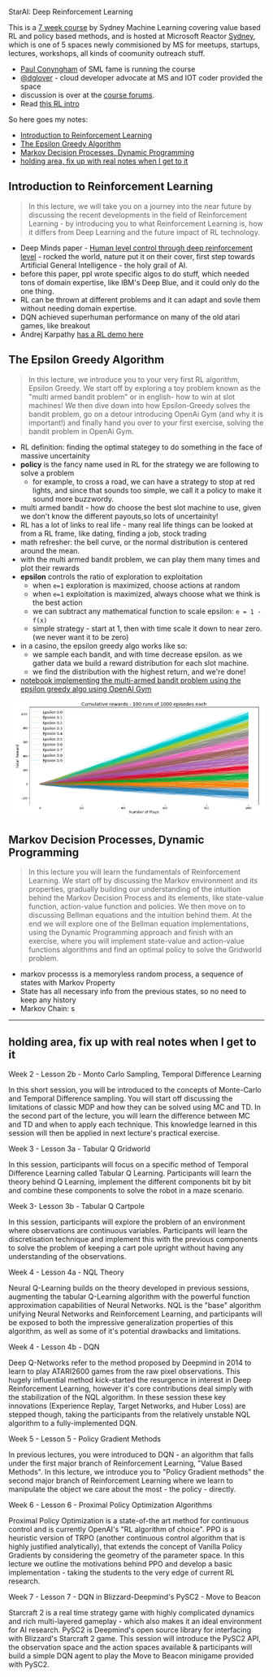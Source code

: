 StarAI: Deep Reinforcement Learning

This is a [7 week course](https://sites.google.com/view/starai-course-beta/lessons-preview) by Sydney Machine Learning covering value based RL and policy based methods, and is hosted at Microsoft Reactor [Sydney](https://twitter.com/hashtag/reactorsydney), which is one of 5 spaces newly commisioned by MS for meetups, startups, lectures, workshops, all kinds of coomunity outreach stuff.

- [Paul Conyngham](https://twitter.com/paul_conyngham) of SML fame is running the course
- [@dglover](https://twitter.com/dglover) - cloud developer advocate at MS and IOT coder provided the space
- discussion is over at the [course forums](http://forums.starai.io/).
- Read [this RL intro](https://lilianweng.github.io/lil-log/2018/02/19/a-long-peek-into-reinforcement-learning.html)

So here goes my notes:
- [Introduction to Reinforcement Learning](#introduction-to-reinforcement-learning)
- [The Epsilon Greedy Algorithm](#the-epsilon-greedy-algorithm)
- [Markov Decision Processes, Dynamic Programming](#markov-decision-processes-dynamic-programming)
- [holding area, fix up with real notes when I get to it](#holding-area-fix-up-with-real-notes-when-i-get-to-it)

## Introduction to Reinforcement Learning

> In this lecture, we will take you on a journey into the near future by discussing the recent developments in the  field of Reinforcement Learning - by introducing you to what Reinforcement Learning is, how it differs from Deep Learning and the future impact of RL technology.

- Deep Minds paper - [Human level control through deep reinforcement level](https://deepmind.com/research/publications/human-level-control-through-deep-reinforcement-learning/) - rocked the world, nature put it on their cover, first step towards Artificial General Intelligence - the holy grail of AI.
- before this paper, ppl wrote specific algos to do stuff, which needed tons of domain expertise, like IBM's Deep Blue, and it could only do the one thing.
- RL can be thrown at different problems and it can adapt and sovle them without needing domain expertise.
- DQN achieved superhuman performance on many of the old atari games, like breakout
- Andrej Karpathy [has a RL demo here](https://cs.stanford.edu/people/karpathy/convnetjs/demo/rldemo.html)

## The Epsilon Greedy Algorithm

> In this lecture, we introduce you to your very first RL algorithm, Epsilon Greedy.  We start off by exploring a toy problem known as the "multi armed bandit problem" or in english- how to win at slot machines! We then dive down into how Epsilon-Greedy solves the bandit problem, go on a detour introducing OpenAi Gym (and why it is important!) and finally hand you over to your first exercise, solving the bandit problem in OpenAi Gym.

- RL definition: finding the optimal stategey to do something in the face of massive uncertainity
- **policy** is the fancy name used in RL for the strategy we are following to solve a problem
    - for example, to cross a road, we can have a strategy to stop at red lights, and since that sounds too simple, we call it a policy to make it sound more buzzwordy.
- multi armed bandit - how do choose the best slot machine to use, given we don't know the different payouts,so lots of uncertainity!
- RL has a lot of links to real life - many real life things can be looked at from a RL frame, like dating, finding a job, stock trading
- math refresher: the bell curve, or the normal distribution is centered around the mean. 
- with the multi armed bandit problem, we can play them many times and plot their rewards
- **epsilon** controls the ratio of exploration to exploitation
    - when `e=1` exploration is maximized, choose actions at random
    - when `e=1` exploitation is maximized, always choose what we think is the best action
    - we can subtract any mathematical function to scale epsilon: `e = 1 - f(x)`
    - simple strategy - start at 1, then with time scale it down to near zero. (we never want it to be zero)
- in a casino, the epsilon greedy algo works like so:
    - we sample each bandit, and with time decrease epsilon. as we gather data we build a reward distribution for each slot machine.
    - we find the distribution with the highest return, and we're done!
- [notebook implementing the multi-armed bandit problem using the epsilon greedy algo using OpenAI Gym]((https://github.com/khalido/starai/blob/master/notebooks/multiarmed_bandits.ipynb))

![](images/bandits_epsilon.png)

## Markov Decision Processes, Dynamic Programming

> In this lecture you will learn the fundamentals of Reinforcement Learning. We start off by discussing the Markov environment and its properties, gradually building our understanding of the intuition behind the Markov Decision Process and its elements, like state-value function, action-value function and policies. We then move on to discussing Bellman equations and the intuition behind them.  At the end we will explore one of the Bellman equation implementations, using the Dynamic Programming approach and finish with an exercise, where you will implement state-value and action-value functions algorithms and find  an optimal policy to solve the Gridworld problem.

- markov processs is a memoryless random process, a sequence of states with Markov Property
- State has all necessary info from the previous states, so no need to keep any history
- Markov Chain: s

---

## holding area, fix up with real notes when I get to it


Week 2 - Lesson 2b -  Monto Carlo Sampling, Temporal Difference Learning

In this short session, you will be introduced to the concepts of Monte-Carlo and Temporal Difference sampling. You will start off discussing the limitations of classic MDP and how they can be solved using MC and TD. In the second part of the lecture, you will learn the difference between MC and TD and when to apply each technique. This knowledge learned in this session will then be applied in next lecture's practical exercise.

Week 3 - Lesson 3a -  Tabular Q Gridworld

In this session, participants will focus on a specific method of Temporal Difference Learning called Tabular Q Learning. Participants will learn the theory behind Q Learning, implement the different components bit by bit and combine these components to solve the robot in a maze scenario. 

Week 3- Lesson 3b -  Tabular Q Cartpole

In this session, participants will explore the problem of an environment where observations are continuous variables. Participants will learn the discretisation technique and implement this with the previous components to solve the problem of keeping a cart pole upright without having any understanding of the observations. 

Week 4 - Lesson 4a -  NQL Theory

Neural Q-Learning builds on the theory developed in previous sessions, augmenting the tabular Q-Learning algorithm with the powerful function approximation capabilities of Neural Networks. NQL is the "base" algorithm unifying Neural Networks and Reinforcement Learning, and participants will be exposed to both the impressive generalization properties of this algorithm, as well as some of it's potential drawbacks and limitations. 

Week 4 - Lesson 4b -  DQN

Deep Q-Networks refer to the method proposed by Deepmind in 2014 to learn to play ATARI2600 games from the raw pixel observations. This hugely influential method kick-started the resurgence in interest in Deep Reinforcement Learning, however it's core contributions deal simply with the stabilization of the NQL algorithm. In these session these key innovations (Experience Replay, Target Networks, and Huber Loss) are stepped though, taking the participants from the relatively unstable NQL algorithm to a fully-implemented DQN.  

Week 5 - Lesson 5 - Policy Gradient Methods

In previous lectures, you were introduced to DQN - an algorithm that falls under the first major branch of Reinforcement Learning, "Value Based Methods". In this lecture, we introduce you to "Policy Gradient methods" the second major branch of Reinforcement Learning where we learn to manipulate the object we care about the most - the policy - directly.

Week 6 - Lesson 6 - Proximal Policy Optimization Algorithms

Proximal Policy Optimization is a state-of-the art method for continuous control and is currently OpenAI's "RL algorithm of choice". PPO is a heuristic version of TRPO (another continuous control algorithm that is highly justified analytically), that extends the concept of Vanilla Policy Gradients by considering the geometry of the parameter space. In this lecture we outline the motivations behind PPO and develop a basic implementation - taking the students to the very edge of current RL research.

Week 7 - Lesson 7 - DQN in Blizzard-Deepmind's PySC2 - Move to Beacon

 Starcraft 2 is a real time strategy game with highly complicated dynamics and rich multi-layered gameplay - which also makes it an ideal environment for AI research. PySC2 is Deepmind's open source library for interfacing with Blizzard's Starcraft 2 game. This session will introduce the PySC2 API, the observation space and the action spaces available & participants will build a simple DQN agent to play the Move to Beacon minigame provided with PySC2.